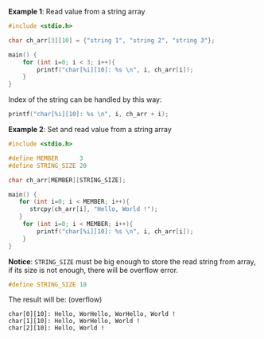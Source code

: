 **Example 1**: Read value from a string array

```c
#include <stdio.h>

char ch_arr[3][10] = {"string 1", "string 2", "string 3"};

main() {
	for (int i=0; i < 3; i++){
		printf("char[%i][10]: %s \n", i, ch_arr[i]);
	}
}
```

Index of the string can be handled by this way:

```c
printf("char[%i][10]: %s \n", i, ch_arr + i);
```

**Example 2**: Set and read value from a string array

```c
#include <stdio.h>

#define MEMBER      3
#define STRING_SIZE 20

char ch_arr[MEMBER][STRING_SIZE];

main() {
   for (int i=0; i < MEMBER; i++){
      strcpy(ch_arr[i], "Hello, World !");
   }
	for (int i=0; i < MEMBER; i++){
		printf("char[%i][10]: %s \n", i, ch_arr[i]);
	}
}
```

**Notice**: ``STRING_SIZE`` must be big enough to store the read string from array, if its size is not enough, there will be overflow error.

```c
#define STRING_SIZE 10
```

The result will be: (overflow)

```
char[0][10]: Hello, WorHello, WorHello, World ! 
char[1][10]: Hello, WorHello, World ! 
char[2][10]: Hello, World ! 
```
